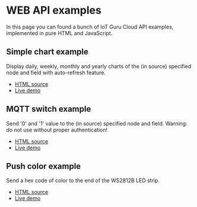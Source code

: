 # WEB API examples

In this page you can found a bunch of IoT Guru Cloud API examples, implemented in pure HTML and JavaScript.

## Simple chart example

Display daily, weekly, monthly and yearly charts of the (in source) specified node and field with auto-refresh feature.

* [HTML source](https://github.com/IoTGuruLive/web-api-examples/blob/master/simple-chart.html)
* [Live demo](https://iotgurulive.github.io/web-api-examples/simple-chart.html)

## MQTT switch example

Send '0' and '1' value to the (in source) specified node and field. Warning: do not use without proper authentication!

* [HTML source](https://github.com/IoTGuruLive/web-api-examples/blob/master/mqtt-switch.html)
* [Live demo](https://iotgurulive.github.io/web-api-examples/mqtt-switch.html)

## Push color example

Send a hex code of color to the end of the WS2812B LED strip.

* [HTML source](https://github.com/IoTGuruLive/web-api-examples/blob/master/push-color.html)
* [Live demo](https://iotgurulive.github.io/web-api-examples/push-color.html)
